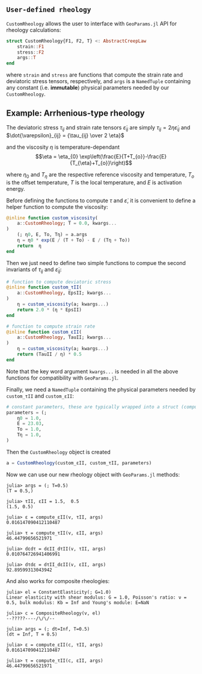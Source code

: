 ## `User-defined rheology`

`CustomRheology` allows the user to interface with `GeoParams.jl` API for rheology calculations: 

```julia
struct CustomRheology{F1, F2, T} <: AbstractCreepLaw
    strain::F1
    stress::F2
    args::T
end
```

where `strain` and `stress` are functions that compute the strain rate and deviatoric stress tensors, respectively, and `args` is a `NamedTuple` containing any constant (i.e. **immutable**) physical parameters needed by our `CustomRheology`. 

## Example: Arrhenious-type rheology
The deviatoric stress $\tau_{ij}$ and strain rate tensors $\dot{\varepsilon}_{ij}$ are simply $\tau_{ij} = 2 \eta \dot{\varepsilon}_{ij}$ and $\dot{\varepsilon}_{ij}  = {\tau_{ij}  \over 2 \eta}$

and the viscosity $\eta$ is temperature-dependant
    $$\eta = \eta_{0}  \exp\left(\frac{E}{T+T_{o}}-\frac{E}{T_{\eta}+T_{o}}\right)$$

where $\eta_0$ and $T_{\eta}$ are the respective reference viscosity and temperature, $T_o$ is the offset temperature, $T$ is the local temperature, and $E$ is activation energy. 

Before defining the functions to compute $\tau$ and $\dot{\varepsilon}$, it is convenient to define a helper function to compute the viscosity:
```julia
@inline function custom_viscosity(
    a::CustomRheology; T = 0.0, kwargs...
)
    (; η0, E, To, Tη) = a.args
    η = η0 * exp(E / (T + To) - E / (Tη + To))
    return  η
end
```
Then we just need to define two simple functions to compue the second invariants of $\tau_{ij}$ and $\dot{\varepsilon}_{ij}$:

```julia
# function to compute deviatoric stress
@inline function custom_τII(
    a::CustomRheology, EpsII; kwargs...
)
    η = custom_viscosity(a; kwargs...)
    return 2.0 * (η * EpsII)
end

# function to compute strain rate
@inline function custom_εII(
    a::CustomRheology, TauII; kwargs...
)
    η = custom_viscosity(a; kwargs...)
    return (TauII / η) * 0.5
end
```
Note that the key word argument `kwargs...` is needed in all the above functions for compatibility with `GeoParams.jl`. 

Finally, we need a `NamedTuple` containing the physical parameters needed by `custom_τII` and `custom_εII`:
```julia
# constant parameters, these are typically wrapped into a struct (compulsory)
parameters = (;
    η0 = 1.0,
    E = 23.03,
    To = 1.0,
    Tη = 1.0,
)
```

Then the `CustomRheology` object is created
```julia
a = CustomRheology(custom_εII, custom_τII, parameters)
```

Now we can use our new rheology object with `GeoParams.jl` methods:

```julia-repl
julia> args = (; T=0.5)
(T = 0.5,)

julia> τII, εII = 1.5,  0.5
(1.5, 0.5)

julia> ε = compute_εII(v, τII, args)
0.016147090412110487

julia> τ = compute_τII(v, εII, args)
46.44799656521971

julia> dεdτ = dεII_dτII(v, τII, args)
0.010764726941406991

julia> dτdε = dτII_dεII(v, εII, args)
92.89599313043942
```
 
And also works for composite rheologies:

```julia-repl
julia> el = ConstantElasticity(; G=1.0)
Linear elasticity with shear modulus: G = 1.0, Poisson's ratio: ν = 0.5, bulk modulus: Kb = Inf and Young's module: E=NaN

julia> c = CompositeRheology(v, el)
--?????----/\/\/--

julia> args = (; dt=Inf, T=0.5)
(dt = Inf, T = 0.5)

julia> ε = compute_εII(c, τII, args)
0.016147090412110487

julia> τ = compute_τII(c, εII, args)
46.44799656521971
```
